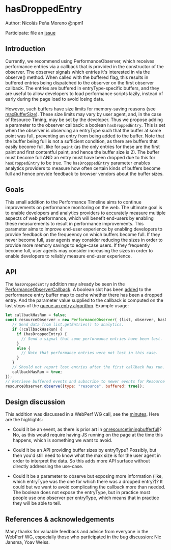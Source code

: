 # hasDroppedEntry

Author: Nicolás Peña Moreno @npm1

Participate: file an [issue](https://github.com/w3c/performance-timeline/issues/)

## Introduction

Currently, we recommend using PerformanceObserver, which receives performance entries via a callback that is provided in the constructor of the observer.
The observer signals which entries it's interested in via the observe() method.
When called with the buffered flag, this results in buffered entries being dispatched to the observer on the first observer callback.
The entries are buffered in entryType-specific buffers, and they are useful to allow developers to load performance scripts lazily, instead of early during the page load to avoid losing data.

However, such buffers have size limits for memory-saving reasons (see [maxBufferSize](https://w3c.github.io/timing-entrytypes-registry/#dfn-maxbuffersize)).
These size limits may vary by user agent, and, in the case of Resource Timing, may be set by the developer.
Thus we propose adding a parameter to the observer callback: a boolean `hasDroppedEntry`.
This is set when the observer is observing an entryType such that the buffer at some point was full, preventing an entry from being added to the buffer.
Note that the buffer being full is not a sufficient condition, as there are buffers that easily become full, like for `paint` (as the only entries for these are the first paint and first contentful paint, and hence the buffer size is 2).
The buffer must become full AND an entry must have been dropped due to this for `hasDroppedEntry` to be true.
The `hasDropppedEntry` parameter enables analytics providers to measure how often certain kinds of buffers become full and hence provide feedback to browser vendors about the buffer sizes.

## Goals

This small addition to the Performance Timeline aims to continue improvements on performance monitoring on the web.
The ultimate goal is to enable developers and analytics providers to accurately measure multiple aspects of web performance, which will benefit end-users by enabling these measurements to result in performance improvements.
This parameter aims to improve end-user experience by enabling developers to provide feedback on the frequeency on which buffers become full.
If they never become full, user agents may consider reducing the sizes in order to provide more memory savings to edge-case users.
If they frequently become full, user agents may consider increasing the sizes in order to enable developers to reliably measure end-user experience.

## API

The `hasDroppedEntry` addition may already be seen in the [PerformanceObserverCallback](https://w3c.github.io/performance-timeline/#dom-performanceobservercallback). A boolean slot has been [added](https://w3c.github.io/performance-timeline/#dfn-has-dropped-entry) to the performance entry buffer map to cache whether there has been a dropped entry. And the parameter value supplied to the callback is computed on the last steps of the [queue an entry algorithm](https://w3c.github.io/performance-timeline/#queue-a-performanceentry). Example usage:

```js
let callbackHasRun = false;
const resourceObserver = new PerformanceObserver( (list, observer, hasDroppedEntry) => {
   // Send data from list.getEntries() to analytics.
   if (!callbackHasRun) {
     if (hasDroppedEntry) {
       // Send a signal that some performance entries have been lost.
     }
     else {
       // Note that performance entries were not lost in this case.
     }
   }
   // Should not report lost entries after the first callback has run.
   callbackHasRun = true;
});
// Retrieve buffered events and subscribe to newer events for Resource Timing.
resourceObserver.observe({type: "resource", buffered: true});

```

## Design discussion

This addition was discussed in a WebPerf WG call, see the [minutes](https://docs.google.com/document/d/e/2PACX-1vQE0yblkBXaUueIEHhmtH36ccxDVmY48ivhPFNOV4m2k9mjbmRXsBWK5b39UM33ay5X8rSUw3IwuBXw/pub).
Here are the highlights:

* Could it be an event, as there is prior art in [onresourcetimingbufferfull](https://www.w3.org/TR/resource-timing-2/#dom-performance-onresourcetimingbufferfull)?
No, as this would require having JS running on the page at the time this happens, which is something we want to avoid.

* Could it be an API providing buffer sizes by entryType? Possibly, but then you'd still need to know what the max size is for the user agent in order to interpret the data.
So this adds more API surface without directly addressing the use-case.

* Could it be a parameter to observe but exposing more information (like, which entryType was the one for which there was a dropped entry?)?
It could but we want to avoid complicating the callback more than needed.
The boolean does not expose the entryType, but in practice most people use one observer per entryType, which means that in practice they will be able to tell.

## References & acknowledgements

Many thanks for valuable feedback and advice from everyone in the WebPerf WG, especially those who participated in the bug discussion: Nic Jansma, Yoav Weiss.
